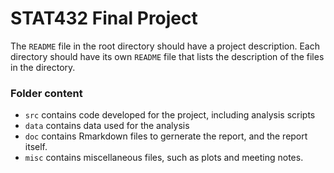 # STAT432 Final Project

The `README` file in the root directory should have a project description. Each directory should have its own `README` file that lists the description of the files in the directory. 

### Folder content
* `src` contains code developed for the project, including analysis scripts
* `data` contains data used for the analysis
* `doc` contains Rmarkdown files to gernerate the report, and the report itself. 
* `misc` contains miscellaneous files, such as plots and meeting notes.
